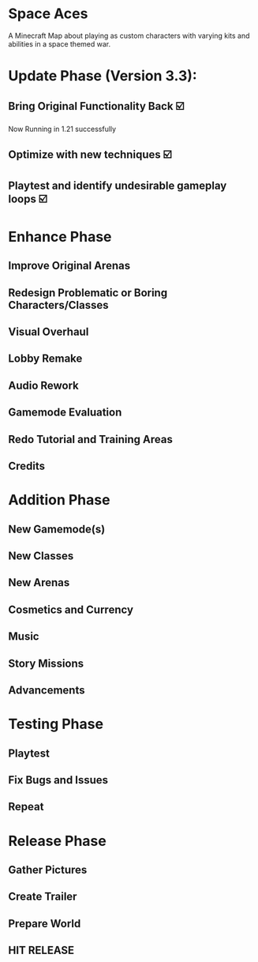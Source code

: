 # Space Aces
A Minecraft Map about playing as custom characters with varying kits and abilities in a space themed war.

# Update Phase (Version 3.3):
## Bring Original Functionality Back ☑️
Now Running in 1.21 successfully
## Optimize with new techniques ☑️
## Playtest and identify undesirable gameplay loops ☑️

# Enhance Phase
## Improve Original Arenas
## Redesign Problematic or Boring Characters/Classes
## Visual Overhaul
## Lobby Remake
## Audio Rework
## Gamemode Evaluation
## Redo Tutorial and Training Areas
## Credits

# Addition Phase
## New Gamemode(s)
## New Classes
## New Arenas
## Cosmetics and Currency
## Music
## Story Missions
## Advancements

# Testing Phase
## Playtest
## Fix Bugs and Issues
## Repeat

# Release Phase
## Gather Pictures
## Create Trailer
## Prepare World
## HIT RELEASE
